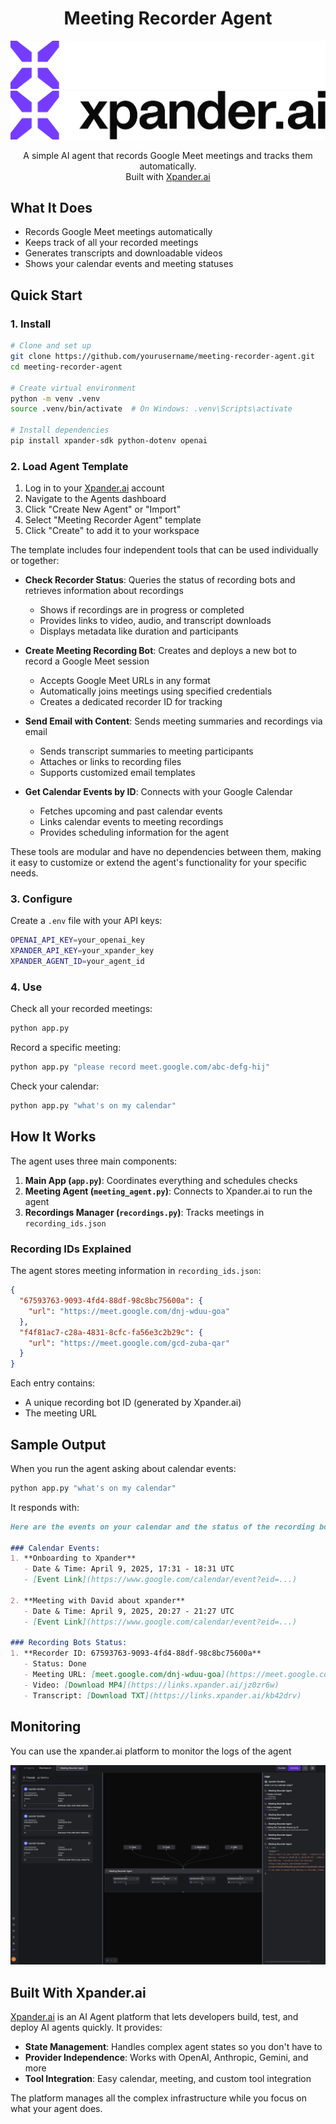 <div align="center">
  <h1>Meeting Recorder Agent</h1>

  ![Xpander.ai Logo (Dark Mode)](static/images/screenshots/Purple%20Logo%20White%20text.png#gh-dark-mode-only)
  ![Xpander.ai Logo (Light Mode)](static/images/screenshots/Purple%20Logo%20Black%20Text.png#gh-light-mode-only)

  <p>
    A simple AI agent that records Google Meet meetings and tracks them automatically.<br>
    Built with <a href="https://xpander.ai">Xpander.ai</a>
  </p>
</div>

## What It Does

- Records Google Meet meetings automatically
- Keeps track of all your recorded meetings
- Generates transcripts and downloadable videos
- Shows your calendar events and meeting statuses

## Quick Start

### 1. Install

```bash
# Clone and set up
git clone https://github.com/yourusername/meeting-recorder-agent.git
cd meeting-recorder-agent

# Create virtual environment
python -m venv .venv
source .venv/bin/activate  # On Windows: .venv\Scripts\activate

# Install dependencies
pip install xpander-sdk python-dotenv openai
```

### 2. Load Agent Template

1. Log in to your [Xpander.ai](https://xpander.ai) account
2. Navigate to the Agents dashboard
3. Click "Create New Agent" or "Import"
4. Select "Meeting Recorder Agent" template
5. Click "Create" to add it to your workspace

The template includes four independent tools that can be used individually or together:

- **Check Recorder Status**: Queries the status of recording bots and retrieves information about recordings
  - Shows if recordings are in progress or completed
  - Provides links to video, audio, and transcript downloads
  - Displays metadata like duration and participants

- **Create Meeting Recording Bot**: Creates and deploys a new bot to record a Google Meet session
  - Accepts Google Meet URLs in any format
  - Automatically joins meetings using specified credentials
  - Creates a dedicated recorder ID for tracking

- **Send Email with Content**: Sends meeting summaries and recordings via email
  - Sends transcript summaries to meeting participants
  - Attaches or links to recording files
  - Supports customized email templates

- **Get Calendar Events by ID**: Connects with your Google Calendar
  - Fetches upcoming and past calendar events
  - Links calendar events to meeting recordings
  - Provides scheduling information for the agent

These tools are modular and have no dependencies between them, making it easy to customize or extend the agent's functionality for your specific needs.

### 3. Configure

Create a `.env` file with your API keys:

```bash
OPENAI_API_KEY=your_openai_key
XPANDER_API_KEY=your_xpander_key
XPANDER_AGENT_ID=your_agent_id
```

### 4. Use

Check all your recorded meetings:

```bash
python app.py
```

Record a specific meeting:

```bash
python app.py "please record meet.google.com/abc-defg-hij"
```

Check your calendar:

```bash
python app.py "what's on my calendar"
```

## How It Works

The agent uses three main components:

1. **Main App (`app.py`)**: Coordinates everything and schedules checks
2. **Meeting Agent (`meeting_agent.py`)**: Connects to Xpander.ai to run the agent
3. **Recordings Manager (`recordings.py`)**: Tracks meetings in `recording_ids.json`

### Recording IDs Explained

The agent stores meeting information in `recording_ids.json`:

```json
{
  "67593763-9093-4fd4-88df-98c8bc75600a": {
    "url": "https://meet.google.com/dnj-wduu-goa"
  },
  "f4f81ac7-c28a-4831-8cfc-fa56e3c2b29c": {
    "url": "https://meet.google.com/gcd-zuba-qar"
  }
}
```

Each entry contains:

- A unique recording bot ID (generated by Xpander.ai)
- The meeting URL

## Sample Output

When you run the agent asking about calendar events:

```bash
python app.py "what's on my calendar"
```

It responds with:

```md
Here are the events on your calendar and the status of the recording bots:

### Calendar Events:
1. **Onboarding to Xpander**
   - Date & Time: April 9, 2025, 17:31 - 18:31 UTC
   - [Event Link](https://www.google.com/calendar/event?eid=...)

2. **Meeting with David about xpander**
   - Date & Time: April 9, 2025, 20:27 - 21:27 UTC
   - [Event Link](https://www.google.com/calendar/event?eid=...)

### Recording Bots Status:
1. **Recorder ID: 67593763-9093-4fd4-88df-98c8bc75600a**
   - Status: Done
   - Meeting URL: [meet.google.com/dnj-wduu-goa](https://meet.google.com/dnj-wduu-goa)
   - Video: [Download MP4](https://links.xpander.ai/jz0zr6w)
   - Transcript: [Download TXT](https://links.xpander.ai/kb42drv)
```

## Monitoring

You can use the xpander.ai platform to monitor the logs of the agent

![Xpander Dashboard](static/images/screenshots/2025-04-12-12-27-31.png)

## Built With Xpander.ai

[Xpander.ai](https://xpander.ai) is an AI Agent platform that lets developers build, test, and deploy AI agents quickly. It provides:

- **State Management**: Handles complex agent states so you don't have to
- **Provider Independence**: Works with OpenAI, Anthropic, Gemini, and more
- **Tool Integration**: Easy calendar, meeting, and custom tool integration

The platform manages all the complex infrastructure while you focus on what your agent does.

